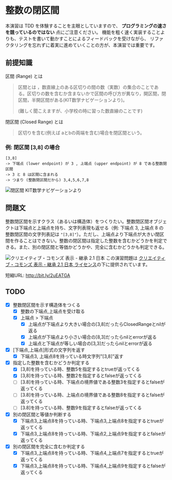 整数の閉区間
==========

本演習は TDD を体験することを主眼としていますので、 __プログラミングの速さを競っているのではない__ 点にご注意ください。
機能を粗く速く実装することよりも、テストを書いて動かすことによるフィードバックを受けながら、
リファクタリングを忘れずに着実に進めていくことの方が、本演習では重要です。

前提知識
----------

区間 (Range) とは
> 区間とは ，数直線上のある区切りの間の数（実数）の集合のことである。区切りの数を含むか含まないかで区間の呼び方が異なり，開区間，閉区間，半開区間がある(KIT数学ナビゲーションより)。
> 
> (難しく聞こえますが、小学校の時に習った数直線のことです)

閉区間 (Closed Range) とは
> 区切りを含む(例えば aとbの両端を含む)場合を閉区間という。

### 例: 閉区間 [3,8] の場合

    [3,8]
    -> 下端点 (lower endpoint) が 3 , 上端点 (upper endpoint) が 8 である整数閉区間
    -> 3 と 8 は区間に含まれる
    -> つまり (整数閉区間だから) 3,4,5,6,7,8

![閉区間 KIT数学ナビゲーションより](http://w3e.kanazawa-it.ac.jp/math/category/other/img/heikukan.gif "閉区間")


問題文
----------

整数閉区間を示すクラス（あるいは構造体）をつくりたい。整数閉区間オブジェクトは下端点と上端点を持ち、文字列表現も返せる（例: 下端点 3, 上端点 8 の整数閉区間の文字列表記は `"[3,8]"`）。ただし、上端点より下端点が大きい閉区間を作ることはできない。整数の閉区間は指定した整数を含むかどうかを判定できる。また、別の閉区間と等価かどうかや、完全に含むかどうかも判定できる。


![クリエイティブ・コモンズ 表示 - 継承 2.1 日本](http://i.creativecommons.org/l/by-sa/2.1/jp/88x31.png)
この演習問題は [クリエイティブ・コモンズ 表示 - 継承 2.1 日本 ライセンス](http://creativecommons.org/licenses/by-sa/2.1/jp/)の下に提供されています。



短縮URL: http://bit.ly/2uEATGA

## TODO
- [x] 整数閉区間を示す構造体をつくる
    - [x] 整数の下端点,上端点を受け取る
    - [x] 上端点 > 下端点 
      - [x] 上端点が下端点より大きい場合の[3,8]だったらClosedRangeとnilが返る
      - [x] 上端点が下端点より小さい場合の[8,3]だったらnilとerrorが返る
      - [x] 上端点と下端点が等しい場合の[3,3]だったらnilとerrorが返る
- [x] [下端点,上端点]形式の文字列を返す
    - [x] 下端点3, 上端点8を持っている時文字列"[3,8]"返す
- [x] 指定した整数を含むかどうか判定する
    - [x] [3,8]を持っている時、整数5を指定するとtrueが返ってくる
    - [x] [3,8]を持っている時、整数2を指定するとfalseが返ってくる
    - [ ] [3.8]を持っている時、下端点の境界値である整数3を指定するとfalseが返ってくる
    - [ ] [3.8]を持っている時、上端点の境界値である整数8を指定するとfalseが返ってくる
    - [ ] [3.8]を持っている時、整数9を指定するとfalseが返ってくる
- [x] 別の閉区間と等値か判断する
    - [x] 下端点3,上端点8を持っている時、下端点3,上端点8を指定するとtrueが返ってくる
    - [x] 下端点3,上端点8を持っている時、下端点2,上端点9を指定するとfalseが返ってくる
- [x] 別の閉区間を完全に含むか判定する
    - [x] 下端点3,上端点8を持っている時、下端点4,上端点7を指定するとtrueが返ってくる
    - [x] 下端点3,上端点8を持っている時、下端点4,上端点9を指定するとfalseが返ってくる